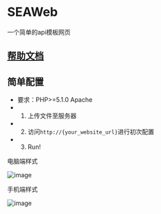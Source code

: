 # SEAWeb
一个简单的api模板网页

## [帮助文档](https://molanp.github.io/SEAWeb_docs/)

## 简单配置

- 要求：PHP>=5.1.0 Apache
- 1. 上传文件至服务器
- 2. 访问`http://{your_website_url}`进行初次配置
- 3. Run!

电脑端样式

![image](https://github.com/molanp/SEAWeb/assets/104612722/e353df31-9321-41b2-9d29-a41e4f79fa00)


手机端样式

![image](https://github.com/molanp/SEAWeb/assets/104612722/5b191209-5550-43a7-9fef-407dbafd1008)
